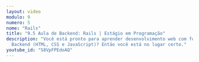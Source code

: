 ```yaml
---
layout: video
modulo: 9
numero: 5
nome: "Rails"
title: "9.5 Aula de Backend: Rails | Estágio em Programação"
description: "Você está pronto para aprender desenvolvimento web com foco em
  Backend (HTML, CSS e JavaScript)? Então você está no lugar certo."
youtube_id: "S8VpFPEdoAQ"
---
```

